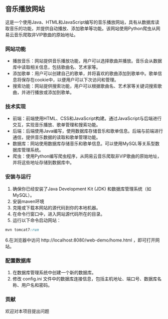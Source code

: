 ## 音乐播放网站
这是一个使用Java、HTML和JavaScript编写的音乐播放网站，具有从数据库读取音乐的功能，并提供自动播放、添加歌单等功能。该网站使用Python爬虫从网易云音乐爬取非VIP歌曲的原始地址。
### 网站功能
* 播放音乐：网站提供音乐播放功能，用户可以选择歌曲并播放。音乐会从数据库中读取相关信息，包括歌曲名、艺术家等。
* 添加歌单：用户可以创建自己的歌单，并将喜欢的歌曲添加到歌单中。歌单信息将保存在cookie中，以便用户可以下次访问和管理。
* 搜索功能：网站提供搜索功能，用户可以根据歌曲名、艺术家等关键词搜索歌曲，并进行播放或添加到歌单。
### 技术实现
* 前端：前端使用HTML、CSS和JavaScript构建。通过JavaScript与后端进行交互，实现音乐播放、歌单管理和搜索功能。
* 后端：后端使用Java编写，使用数据库存储音乐和歌单信息。后端与前端进行通信，提供音乐数据的读取和歌单管理功能。
* 数据库：网站使用数据库存储音乐和歌单信息。可以使用MySQL等关系型数据库管理系统。
* 爬虫：使用Python编写爬虫程序，从网易云音乐爬取非VIP歌曲的原始地址，并将这些地址存储到数据库中。

### 安装与运行
1. 确保你已经安装了Java Development Kit (JDK) 和数据库管理系统（如MySQL）。
2. 安装maven环境
3. 克隆或下载本网站的源代码到你的本地机器。
4. 在命令行窗口中，进入网站源代码所在的目录。
5. 运行以下命令启动网站：
  ``` css
  mvn tomcat7:run
  ```
  6.在浏览器中访问 http://localhost:8080/web-demo/home.html ，即可打开网站。
  ### 配置数据库
1.  在数据库管理系统中创建一个新的数据库。
2.  修改 config.ini 文件中的数据库连接信息，包括主机地址、端口号、数据库名称、用户名和密码。
 ### 贡献
 欢迎对本项目提出问题
  